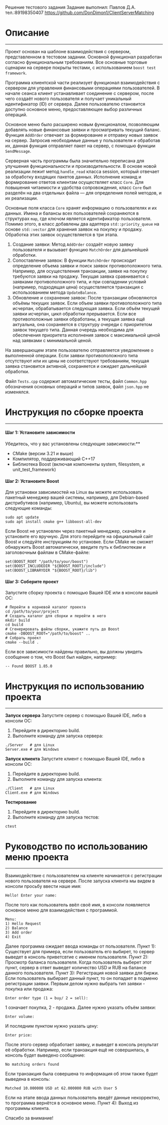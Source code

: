 Решение тестового задания
Задание выполнил: Павлов Д.А. тел.:89198350407
https://github.com/DonDimon1/ClientServerMatching

# **Описание**
---------------------------------------------------------------------------------------------------------------------
Проект основан на шаблоне взаимодействия с сервером, представленном в тестовом задании. Основной функционал разработан согласно функциональным требованиям. Все основные торговые сценарии на сервере покрыты тестами, с использованием `boost test framework`. 

Программа клиентской части реализует функционал взаимодействия с сервером для управления финансовыми операциями пользователей. В начале сеанса клиент устанавливает соединение с сервером, после чего создаёт нового пользователя и получает уникальный идентификатор (ID) от сервера. Далее пользователю становится доступно основное меню, предоставляющее выбор различных операций.

Основное меню было расширено новым функционалом, позволяющим добавлять новые финансовые заявки и просматривать текущий баланс. Функция `AddOrder` отвечает за формирование и отправку новых заявок на сервер. Запросив необходимые данные у пользователя и обработав их, данная функция отправляет пакет на сервер, с помощью функции `SendMessage`.

Серверная часть программы была значительно переписана для улучшения функциональности и производительности. В основе новой реализации лежит метод `handle_read` класса session, который отвечает за обработку входящих пакетов данных. Исполнение команд и формирование ответов клиентам осуществляет класс `Core`. Для повышения читаемости и удобства сопровождения, класс `Core` был разделён на два отдельных файла — для определения полей методов, и их реализации.

Основные поля класса `Core` хранят информацию о пользователях и их данных. Имена и балансы всех пользователей сохраняются в структурах `map`, где ключом является идентификатор пользователя. Помимо этого, в класс добавлены два адаптера `std::priority_queue` на основе `std::vector` для хранения заявок на покупку и продажу. Обработка этих заявок осуществляется в три этапа.

1. Создание заявки: Метод `AddOrder` создаёт новую заявку пользователя и вызывает функцию `MatchOrder` для дальнейшей обработки.
2. Сопоставление заявок: В функции `MatchOrder` происходит определение объема заявки и поиск заявок противоположного типа. Например, для осуществления транзакции, заявке на покупку требуются заявки на продажу. Текущая заявка сравнивается с заявками противоположного типа, и при совпадении условий (например, подходящая цена) осуществляется транзакция с использованием метода `UpdateBalance`.
3. Обновление и сохранение заявок: После транзакции обновляются объёмы текущих заявок. Если объем заявки противоположного типа исчерпан, обрабатывается следующая заявка. Если объём текущей заявки исчерпан, цикл обработки прерывается. Если все противоположные заявки обработаны, а текущая заявка ещё актуальна, она сохраняется в структуру очереди с приоритетом заявок текущего типа. Данная очередь необходима для обеспечения приоритета исполнения заявок с максимальной ценой над заявками с минимальной ценой.

На завершающем этапе пользователю отправляется уведомление о выполненной операции. Если заявки противоположного типа отсутствуют или их цены не соответствуют требованиям, текущая заявка становится активной, сохраняется и ожидает дальнейшей обработки.

Файл `Tests.cpp` содержит автоматические тесты, файл `Common.hpp` обозначения основных операций и типов заявок, файл `json.hpp` не изменялся.

# **Инструкция по сборке проекта**
-----
#### **Шаг 1: Установите зависимости**
Убедитесь, что у вас установлены следующие зависимости:**

- CMake (версии 3.21 и выше)
- Компилятор, поддерживающий C++17
- Библиотека Boost (включая компоненты system, filesystem, и unit\_test\_framework)
#### **Шаг 2: Установите Boost**
Для установки зависимостей на Linux вы можете использовать пакетный менеджер вашей системы, например, для Debian-based дистрибутивов (например, Ubuntu), вы можете использовать следующие команды:
```
sudo apt update
sudo apt install cmake g++ libboost-all-dev
```
Если Boost не установлен через пакетный менеджер, cкачайте и установите его вручную. Для этого перейдите на официальный сайт Boost и следуйте инструкциям по установке. Если CMake не сможет обнаружить Boost автоматически, введите путь к библиотекам и заголовочным файлам в CMake-файле:
``` 
set(BOOST_ROOT "/path/to/your/boost")
set(BOOST_INCLUDEDIR "${BOOST_ROOT}/include")
set(BOOST_LIBRARYDIR "${BOOST_ROOT}/lib")
```
#### **Шаг 3: Соберите проект**
Запустите сборку проекта с помощью Вашей IDE или в консоли вашей ОС: 
``` 
# Перейти в корневой каталог проекта
cd /path/to/your/project
# Создать каталог для сборки и перейти в него
mkdir build
cd build
# Сгенерировать файлы сборки, укажите путь до Boost
cmake -DBOOST_ROOT="/path/to/boost" ..
# Собрать проект
cmake --build .
``` 
Если все зависимости найдены правильно, вы должны увидеть сообщение о том, что Boost был найден, например:
``` 
-- Found BOOST 1.85.0
``` 
# **Инструкция по использованию проекта**
-----
**Запуск сервера**
Запустите сервер с помощью Вашей IDE, либо в консоли ОС:
1. Перейдите в директорию build.
2. Выполните команду для запуска сервера:
``` 
./Server   # для Linux
Server.exe # для Windows
``` 
**Запуск клиента**
Запустите клиент с помощью Вашей IDE, либо в консоли ОС:
1. Перейдите в директорию build.
2. Выполните команду для запуска клиента:
``` 
./Client   # для Linux
Client.exe # для Windows
``` 
**Тестирование**
1. Перейдите в директорию build.
2. Выполните команду для запуска тестов:
``` 
ctest
``` 
# **Руководство по использованию меню проекта**
-----
Взаимодействие с пользователем на клиенте начинается с регистрации нового пользователя на сервере.
После запуска клиента мы видем в консоли просьбу ввести наше имя:
``` 
Hello! Enter your name:
``` 
После того как пользователь ввёл своё имя, в консоли появляется основное меню для взаимодействия с программой.
``` 
Menu:
1) Hello Request
2) Balance      
3) Add order    
4) Exit
```
Далее программа ожидает ввода команды от пользователя.
Пункт 1): Существует для примера, если пользователь его выбирет, то сервер выведет в консоль приветсвтие с именем пользователя.
Пункт 2): Просмотр баланса пользователя. Когда пользователь выберет этот пункт, сервер в ответ выведет количество USD и RUB на балансе данного пользователя.
Пункт 3): Регистрация новой заявки для биржи. Если пользователь выбирает данный пункт, то он попадает в подменю регистрации заявки. Первым делом нужно выбрать тип заявки - покупка или продажа:
```
Enter order type (1 = buy/ 2 = sell): 
```
1 означает покупка, 2 - продажа.
Далее нужно указать объём заявки:
```
Enter volume:
```
И последним пунктом нужно указать цену: 
```
Enter price:
```
После этого сервер обработает заявку, и выведет в консоль результат её обработки. Например, если транзакция ещё не совершилась, в консоль будет выведено сообщение:
```
No matching orders found
```
Если транзакция была совершена то информация об этом также будет выведена в консоль:
```
Matched 10.000000 USD at 62.000000 RUB with User 5
```
Если на этапе ввода данных пользователь введёт данные некорректно, то программа вернётся в основное меню.
Пункт 4): Выход из программы клиента.

Спасибо за внимание!